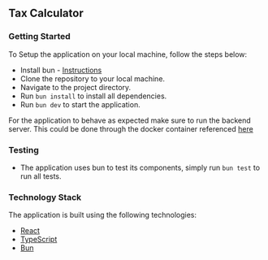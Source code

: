 ## Tax Calculator

### Getting Started

To Setup the application on your local machine, follow the steps below:

- Install bun - [Instructions](https://bun.sh/docs/installation)
- Clone the repository to your local machine.
- Navigate to the project directory.
- Run `bun install` to install all dependencies.
- Run `bun dev` to start the application.

For the application to behave as expected make sure to run the backend server. This could be done through the docker container referenced [here](https://github.com/points/interview-test-server#get-up-and-running)

### Testing

- The application uses bun to test its components, simply run `bun test` to run all tests.

### Technology Stack

The application is built using the following technologies:

- [React](https://reactjs.org/)
- [TypeScript](https://www.typescriptlang.org/)
- [Bun](https://bun.sh/)
